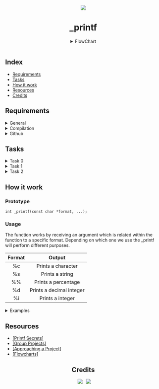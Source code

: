 <div align="center">

<img src="https://apply.holbertonschool.com/holberton-logo.png" />
<h1> _printf </h1>
<details>
<summary>FlowChart</summary>
<img src="https://cdn.discordapp.com/attachments/894630775851475025/1092123181403353278/Screenshot_2.jpg" />
</details>
</div>

<br>
  
## Index
* [Requirements](#requirements)
* [Tasks](#tasks)
* [How it work](#how-it-work)
* [Resources](#resources)
* [Credits](#credits)

## Requirements
<details>
<summary>General</summary>

* Allowed editors: vi, vim, emacs

* All your files will be compiled on Ubuntu 20.04 LTS using gcc, using the options -Wall -Werror -Wextra -pedantic -std=gnu89

* All your files should end with a new line

* A README.md file, at the root of the folder of the project is mandatory

* Your code should use the Betty style. It will be checked using betty-style.pl and betty-doc.pl

* You are not allowed to use global variables

* No more than 5 functions per file

* In the following examples, the main.c files are shown as examples. You can use them to test your functions, but you don’t have to push them to your repo (if you do we
* won’t take them into account). We will use our own main.c files at compilation. Our main.c files might be different from the one shown in the examples

* The prototypes of all your functions should be included in your header file called main.h

* Don’t forget to push your header file

* All your header files should be include guarded

* Note that we will not provide the _putchar function for this project
</details>

<details>
<summary>Compilation</summary>

* Your code will be compiled this way:
```
$ gcc -Wall -Werror -Wextra -pedantic -std=gnu89 -Wno-format *.c
```
* As a consequence, be careful not to push any c file containing a main function in the root directory of your project (you could have a test folder containing all your tests files including main functions)
* Our main files will include your main header file (main.h): #include main.h
* You might want to look at the gcc flag -Wno-format when testing with your _printf and the standard printf.

</details>

<details>
<summary>Github</summary>

* There should be one project repository per group. If you clone/fork/whatever a project repository with the same name before the second deadline, you risk a 0% score.
* The name of the repository: holbertonschool-printf

</details>

## Tasks

<details>
<summary>Task 0</summary>

<h3>Write a function that produces output according to a format.</h3>

* Prototype: int _printf(const char *format, ...);
* Returns: the number of characters printed (excluding the null byte used to end output to strings).
* write output to stdout, the standard output stream.
* format is a character string. The format string is composed of zero or more directives. See man 3 printf for more detail. You need to handle the following conversion specifiers:
  - c
  - s
  - %

</details>

<details>
<summary>Task 1</summary>

<h3>Handle the following conversion specifiers:</h3>
  
  - d
  - i
  
</details>

<details>
<summary>Task 2</summary>

<h3>Create a man page for your function.</h3>

</details>

## How it work

### Prototype

```
int _printf(const char *format, ...);
```
### Usage

The function works by receiving an argument which is related within the function to a specific format. Depending on which one we use the _printf will perform different purposes.

<div align="center">

| **Format**|      **Output**     
|:---------:|:-------------------:
|     %c    | Prints a character  
|     %s    | Prints a string     
|     %%    | Prints a percentage 
|     %d    | Prints a decimal integer    
|     %i    | Prints a integer     

</div>
<details>
<summary>Examples</summary>

### Character
  Indicate a Char format
```C
_printf("Character:[%c]\n", 'H');
Character:[H]
```

### String
  Indicate a String format
```C
_printf("String:[%s]\n", "I am a string !");
String:[I am a string !]
```

### %%
  Print just one %
```C
_printf(Percent:[%%]\n");
Percent:[%]
```

### Decimal Integer
  Indicate a Decimal Integer format
```C
_printf("I have %i cats.\n", 2);
I have 2 cats
```

### Integer
  Indicate a Integer format
```C
_printf("The temperature today is %i degrees Celsius.", 20);
  The temperature today is 20 degrees Celsius.
```

</details>

## Resources
* <a href="https://s3.eu-west-3.amazonaws.com/hbtn.intranet/uploads/misc/2022/11/d38f88e96a617135804dca9f9c49632751e06aa7.pdf?X-Amz-Algorithm=AWS4-HMAC-SHA256&X-Amz-Credential=AKIA4MYA5JM5DUTZGMZG%2F20230402%2Feu-west-3%2Fs3%2Faws4_request&X-Amz-Date=20230402T155050Z&X-Amz-Expires=86400&X-Amz-SignedHeaders=host&X-Amz-Signature=01c63766891dd8806fe775a787a4a5ec6a3f31e23cf3b9b2b14a7c32313f85aa">[Printf Secrets]</a>
* <a href="https://intranet.hbtn.io/concepts/893">[Group Projects]</a>
* <a href="https://intranet.hbtn.io/concepts/881">[Approaching a Project]</a>
* <a href="https://intranet.hbtn.io/concepts/895">[Flowcharts]</a>

<div align="center">
  
## Credits
 
&ensp;[<img src="https://img.shields.io/badge/MateoOlv-%23121011.svg?style=for-the-badge&logo=github&logoColor=white">](https://github.com/MateoOlv)
&ensp;[<img src="https://img.shields.io/badge/Diego29012-%23121011.svg?style=for-the-badge&logo=github&logoColor=white">](https://github.com/Diego29012)

</div>
